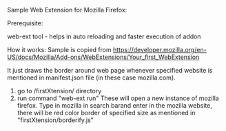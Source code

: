 Sample Web Extension for Mozilla Firefox:

Prerequisite:

web-ext tool - helps in auto reloading and faster execution of addon

How it works:
Sample is copied from https://developer.mozilla.org/en-US/docs/Mozilla/Add-ons/WebExtensions/Your_first_WebExtension

It just draws the border around web page whenever specified website is mentioned in manifest.json file (in these case mozilla.com).

1. go to /firstXtension/ directory
2. run command "web-ext run"
These will open a new instance of mozilla firefox. Type in mozilla in search barand enter in the mozilla website, there will be red color border of specified size as mentioned in "firstXtension/borderify.js"

